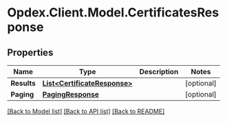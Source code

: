 # Opdex.Client.Model.CertificatesResponse

## Properties

Name | Type | Description | Notes
------------ | ------------- | ------------- | -------------
**Results** | [**List&lt;CertificateResponse&gt;**](CertificateResponse.md) |  | [optional] 
**Paging** | [**PagingResponse**](PagingResponse.md) |  | [optional] 

[[Back to Model list]](../README.md#documentation-for-models) [[Back to API list]](../README.md#documentation-for-api-endpoints) [[Back to README]](../README.md)

